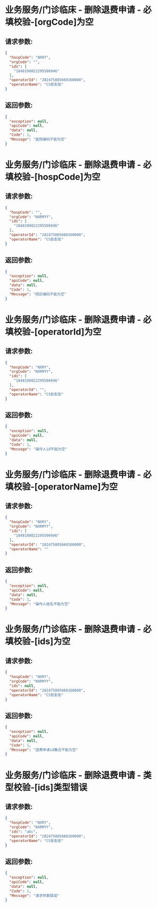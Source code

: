 
# 业务服务/门诊临床 - 删除退费申请 - 必填校验-[orgCode]为空
## 请求参数:
``` json
{
  "hospCode": "NXRY",
  "orgCode": "",
  "ids": [
    "1848198022295506946"
  ],
  "operatorId": "282475805660160000",
  "operatorName": "CS彭彭彭"
}
```
## 返回参数:
``` json
{
  "exception": null,
  "apiCode": null,
  "data": null,
  "Code": 1,
  "Message": "医院编码不能为空"
}
```
# 业务服务/门诊临床 - 删除退费申请 - 必填校验-[hospCode]为空
## 请求参数:
``` json
{
  "hospCode": "",
  "orgCode": "NXRMYY",
  "ids": [
    "1848198022295506946"
  ],
  "operatorId": "282475805660160000",
  "operatorName": "CS彭彭彭"
}
```
## 返回参数:
``` json
{
  "exception": null,
  "apiCode": null,
  "data": null,
  "Code": 1,
  "Message": "院区编码不能为空"
}
```
# 业务服务/门诊临床 - 删除退费申请 - 必填校验-[operatorId]为空
## 请求参数:
``` json
{
  "hospCode": "NXRY",
  "orgCode": "NXRMYY",
  "ids": [
    "1848198022295506946"
  ],
  "operatorId": "",
  "operatorName": "CS彭彭彭"
}
```
## 返回参数:
``` json
{
  "exception": null,
  "apiCode": null,
  "data": null,
  "Code": 1,
  "Message": "操作人id不能为空"
}
```
# 业务服务/门诊临床 - 删除退费申请 - 必填校验-[operatorName]为空
## 请求参数:
``` json
{
  "hospCode": "NXRY",
  "orgCode": "NXRMYY",
  "ids": [
    "1848198022295506946"
  ],
  "operatorId": "282475805660160000",
  "operatorName": ""
}
```
## 返回参数:
``` json
{
  "exception": null,
  "apiCode": null,
  "data": null,
  "Code": 1,
  "Message": "操作人姓名不能为空"
}
```
# 业务服务/门诊临床 - 删除退费申请 - 必填校验-[ids]为空
## 请求参数:
``` json
{
  "hospCode": "NXRY",
  "orgCode": "NXRMYY",
  "ids": null,
  "operatorId": "282475805660160000",
  "operatorName": "CS彭彭彭"
}
```
## 返回参数:
``` json
{
  "exception": null,
  "apiCode": null,
  "data": null,
  "Code": 1,
  "Message": "退费申请id集合不能为空"
}
```
# 业务服务/门诊临床 - 删除退费申请 - 类型校验-[ids]类型错误
## 请求参数:
``` json
{
  "hospCode": "NXRY",
  "orgCode": "NXRMYY",
  "ids": "abc",
  "operatorId": "282475805660160000",
  "operatorName": "CS彭彭彭"
}
```
## 返回参数:
``` json
{
  "exception": null,
  "apiCode": null,
  "data": null,
  "Code": 1,
  "Message": "请求参数错误"
}
```